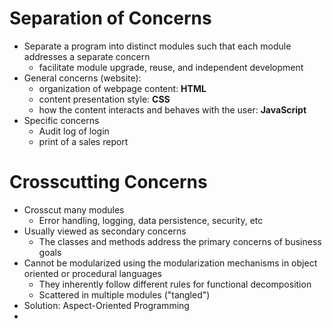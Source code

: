 # Separation of Concerns
- Separate a program into distinct modules such that each module addresses a separate concern
	- facilitate module upgrade, reuse, and independent development
- General concerns (website):
	- organization of webpage content: **HTML**
	- content presentation style: **CSS**
	- how the content interacts and behaves with the user: **JavaScript**
- Specific concerns
	- Audit log of login
	- print of a sales report

# Crosscutting Concerns
- Crosscut many modules
	- Error handling, logging, data persistence, security, etc
- Usually viewed as secondary concerns
	- The classes and methods address the primary concerns of business goals
- Cannot be modularized using the modularization mechanisms in object oriented or procedural languages
	- They inherently follow different rules for functional decomposition
	- Scattered in multiple modules ("tangled")
- Solution: Aspect-Oriented Programming
- 